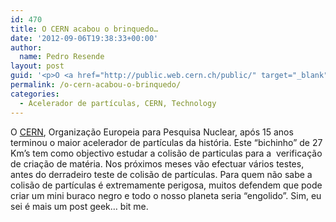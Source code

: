 ```yaml
---
id: 470
title: O CERN acabou o brinquedo…
date: '2012-09-06T19:38:33+00:00'
author: 
  name: Pedro Resende
layout: post
guid: '<p>O <a href="http://public.web.cern.ch/public/" target="_blank">CERN</a>, Organização Europeia para Pesquisa Nuclear, após 15 anos terminou o maior acelerador de partículas da história. Este “bichinho” de 27 Km’s tem como objectivo estudar a colisão de p'
permalink: /o-cern-acabou-o-brinquedo/
categories:
  - Acelerador de partículas, CERN, Technology
---
```

O <a href="http://public.web.cern.ch/public/" target="_blank">CERN</a>, Organização Europeia para Pesquisa Nuclear, após 15 anos terminou o maior acelerador de partículas da história. Este “bichinho” de 27 Km’s tem como objectivo estudar a colisão de particulas para a&nbsp; verificação de criação de matéria. Nos próximos meses vão efectuar vários testes, antes do derradeiro teste de colisão de partículas. Para quem não sabe a colisão de partículas é extremamente perigosa, muitos defendem que pode criar um mini buraco negro e todo o nosso planeta seria “engolido”. Sim, eu sei é mais um post geek… bit me.